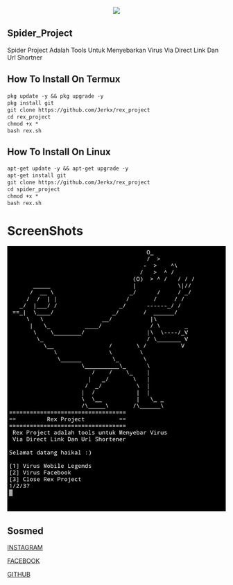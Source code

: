 <p align="center">
  <img src="https://imgur.com/7WwWTAJ.png" width=400/>
</p>



## Spider_Project
Spider Project Adalah Tools Untuk Menyebarkan Virus
Via Direct Link Dan Url Shortner

## How To Install On Termux
```
pkg update -y && pkg upgrade -y
pkg install git
git clone https://github.com/Jerkx/rex_project
cd rex_project
chmod +x *
bash rex.sh
```

## How To Install On Linux
```
apt-get update -y && apt-get upgrade -y
apt-get install git
git clone https://github.com/Jerkx/rex_project
cd spider_project
chmod +x *
bash rex.sh
```

# ScreenShots
![Screenshot](Screenshot.png)

## Sosmed
[INSTAGRAM](https://instagram.com/jerkkids/Sosmed/INSTAGRAM/)

[FACEBOOK](https://facebook.com/JerkKids/Sosmed/FACEBOOK/)

[GITHUB](https://github.com/Jerkx/Sosmed/GITHUB/)
